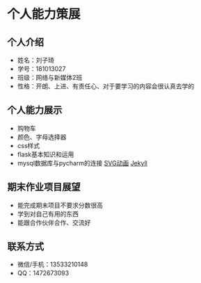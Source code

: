# 个人能力策展
## 个人介绍
* 姓名：刘子琦
* 学号：181013027
* 班级：网络与新媒体2班
* 性格：开朗、上进、有责任心、对于要学习的内容会很认真去学的
## 个人能力展示
* 购物车
* 颜色、字母选择器
* css样式
* flask基本知识和运用
* mysql数据库与pycharm的连接
[SVG动画](http://lzqqqqq.gitee.io/1svg_animation)
[Jekyll](https://lzqqqqq.gitee.io/jekyll-theme-basically-basic)
## 期末作业项目展望
* 能完成期末项目不要求分数很高
* 学到对自己有用的东西
* 能跟合作伙伴合作、交流好
## 联系方式
* 微信/手机：13533210148
* QQ：1472673093
